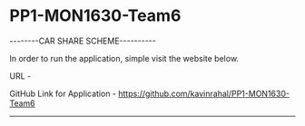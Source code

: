 # PP1-MON1630-Team6

--------CAR SHARE SCHEME----------

In order to run the application, simple visit the website below.

URL - <add deployed website url here>

GitHub Link for Application - https://github.com/kavinrahal/PP1-MON1630-Team6

------------------------------------------------------------------------------